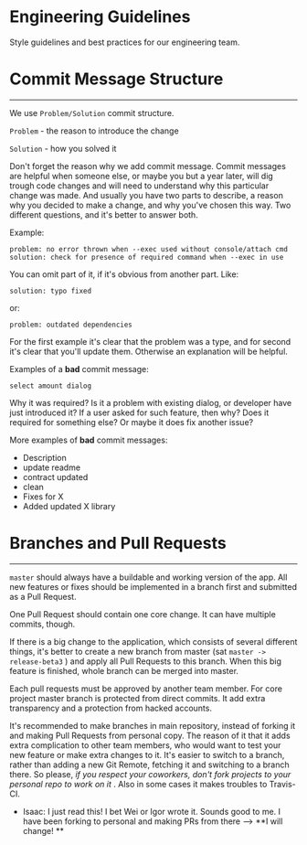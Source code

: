 # Engineering Guidelines

Style guidelines and best practices for our engineering team.

# Commit Message Structure

---

We use `Problem/Solution` commit structure.

 `Problem` - the reason to introduce the change

 `Solution` - how you solved it

Don't forget the reason why we add commit message. Commit messages are helpful when someone else, or maybe you but a year later, will dig trough code changes and will need to understand why this particular change was made. And usually you have two parts to describe, a reason why you decided to make a change, and why you've chosen this way. Two different questions, and it's better to answer both.

Example:

    problem: no error thrown when --exec used without console/attach cmd
    solution: check for presence of required command when --exec in use

You can omit part of it, if it's obvious from another part. Like:

    solution: typo fixed

or:

    problem: outdated dependencies

For the first example it's clear that the problem was a type, and for second it's clear that you'll update them. Otherwise an explanation will be helpful.

Examples of a **bad** commit message:

    select amount dialog

Why it was required? Is it a problem with existing dialog, or developer have just introduced it? If a user asked for such feature, then why? Does it required for something else? Or maybe it does fix another issue?

More examples of **bad** commit messages:

- Description
- update readme
- contract updated
- clean
- Fixes for X
- Added updated X library

# Branches and Pull Requests

---

 `master` should always have a buildable and working version of the app. All new features or fixes should be implemented in a branch first and submitted as a Pull Request. 

One Pull Request should contain one core change. It can have multiple commits, though.

If there is a big change to the application, which consists of several different things, it's better to create a new branch from master (sat `master -> release-beta3` ) and apply all Pull Requests to this branch. When this big feature is finished, whole branch can be merged into master.

Each pull requests must be approved by another team member. For core project master branch is protected from direct commits. It add extra transparency and a protection from hacked accounts.

It's recommended to make branches in main repository, instead of forking it and making Pull Requests from personal copy. The reason of it that it adds extra complication to other team members, who would want to test your new feature or make extra changes to it. It's easier to switch to a branch, rather than adding a new Git Remote, fetching it and switching to a branch there. So please, _if you respect your coworkers, don't fork projects to your personal repo to work on it_ . Also in some cases it makes troubles to Travis-CI.

- Isaac: I just read this! I bet Wei or Igor wrote it. Sounds good to me. I have been forking to personal and making PRs from there —> **I will change! **

  [](https://media2.giphy.com/media/27EhcDHnlkw1O/giphy-downsized.gif?fingerprint=e1bb72ff59e1314e456a35636fa6efac)